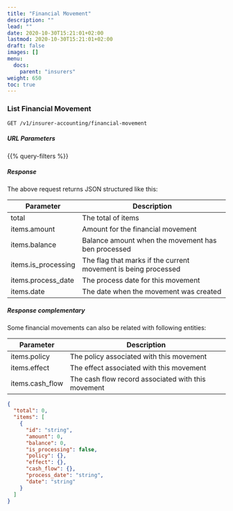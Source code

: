 ```yaml
---
title: "Financial Movement"
description: ""
lead: ""
date: 2020-10-30T15:21:01+02:00
lastmod: 2020-10-30T15:21:01+02:00
draft: false
images: []
menu:
  docs:
    parent: "insurers"
weight: 650
toc: true
---
```


### List Financial Movement

`GET /v1/insurer-accounting/financial-movement`

##### URL Parameters

{{% query-filters %}}

##### Response

The above request returns JSON structured like this:

Parameter | Description
--------- | -----------
total | The total of items
items.amount | Amount for the financial movement
items.balance | Balance amount when the movement has ben processed
items.is_processing | The flag that marks if the current movement is being processed
items.process_date | The process date for this movement
items.date | The date when the movement was created

##### Response complementary

Some financial movements can also be related with following entities:

Parameter | Description
--------- | -----------
items.policy | The policy associated with this movement
items.effect | The effect associated with this movement
items.cash_flow | The cash flow record associated with this movement

```json
{
  "total": 0,
  "items": [
    {
      "id": "string",
      "amount": 0,
      "balance": 0,
      "is_processing": false,
      "policy": {},
      "effect": {},
      "cash_flow": {},
      "process_date": "string",
      "date": "string"
    }
  ]
}
```
